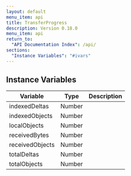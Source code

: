 ```yaml
---
layout: default
menu_item: api
title: TransferProgress
description: Version 0.18.0
menu_item: api
return_to:
  "API Documentation Index": /api/
sections:
  "Instance Variables": "#ivars"
---
```


## <a name="ivars"></a>Instance Variables

| Variable | Type | Description |
| --- | --- | --- |
| <a name="indexedDeltas"></a>indexedDeltas | Number |  |
| <a name="indexedObjects"></a>indexedObjects | Number |  |
| <a name="localObjects"></a>localObjects | Number |  |
| <a name="receivedBytes"></a>receivedBytes | Number |  |
| <a name="receivedObjects"></a>receivedObjects | Number |  |
| <a name="totalDeltas"></a>totalDeltas | Number |  |
| <a name="totalObjects"></a>totalObjects | Number |  |

